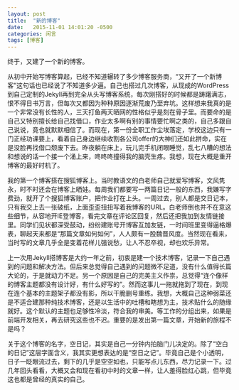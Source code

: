 ```yaml
---
layout: post
title:  "新的博客"
date:   2015-11-01 14:01:20 -0500
categories: 闲言
tags: [博客]
---
```


终于，又建了一个新的博客。

从初中开始写博客算起，已经不知道辗转了多少博客服务商，“又开了一个新博客”这句话也已经说了不知道多少遍。自己也搭过几次博客，从现成的WordPress到自己定制的Jekyll再到完全从头写博客系统，每次刚搭好的时候都是踌躇满志，恨不得日书万言，但每次又都因为种种原因逐渐荒废乃至弃坑。这样想来我真的是一个非常没有长性的人，三天打鱼两天晒网的性格似乎是刻在骨子里。而要命的是自己又特别擅长给自己找借口，作业太多啊有别的事情要忙啊之类的，自己多跟自己说说，竟也就默默相信了。而现在，第一份全职工作尘埃落定，学校这边只有一门正经功课要上，看着自己身边继续收割各公司offer的大神们还如此拼命，实在是没脸再找借口颓废下去。昨夜躺在床上，玩儿完手机闭眼睡觉，乱七八糟的想法和想说的话一个接一个涌上来，咚咚咚撞得我的脑壳生疼。我想，现在大概是重开博客的最好时机了。

我的第一个博客搭在搜狐博客上。当时教语文的白老师自己就爱写博客，文风隽永，时不时还会在博客上晒娃。每周我们都要写一两篇日记一般的东西，我嫌写字费劲，就开了个搜狐博客账户，把作业打在上头。一周过去，别人都是交日记本，只有我交上去一张破纸，上面歪歪扭扭写着我博客的URL。白老师倒也并不在意这些细节，从容地开IE登博客，看完文章在评论区回复，然后还把我加到友情链接里。同学们见状都深受鼓动，纷纷建账号开博客互加友链，一时间班里变得逼格爆表，聊起天来都是“那篇文章如何如何”，人人颇有一股魏晋风度。当然现在看来，当时写的文章几乎全是变着花样儿强说愁，让人不忍卒视，却也欢乐异常。

上一次用Jekyll搭博客是大约一年之前，初衷是建一个技术博客，记录一下自己遇到的问题和解决方法。但后来总觉得自己遇到的问题微不足道，没有什么值得长篇大论的，于是就动力不足。另一个原因是自己的完美主义作祟，总觉得“连个像样的博客主题都没有设计好，有什么好写的”。然而这事儿一拖就拖到了现在，到现在连个基本的主题架子都没有影，所以干脆删号重练。我想，大概自己这种弱菜还是不适合建那种纯技术博客，还是以生活中的吐槽和瞎想为主，技术贴什么的随缘就好。这个默认的主题也足够性冷淡，符合我的审美。等工作的分组出来，如果是前端开发相关，再去研究这些也不迟。重要的是发出第一篇文章，开始新的旅程不是吗？

关于这个博客的名字，空日记，其实是自己一分钟内拍脑门儿决定的。除了“空白的日记”这层字面含义，我其实更想表达的是“空日之记”。毕竟自己是个小透明，日子一眨眼流过去，剩下的几乎是空空如也，只能写点儿东西，尽力记录一下。过几年回头看看，大概又会和现在看初中时的文章一样，让人羞得脸红心跳，但毕竟这也都是曾经的真实的自己。